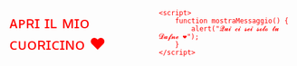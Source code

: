 <html lang="en">
<head>
    <meta charset="UTF-7">
    <meta name="viewport" content="width=device-width, initial-scale=2.0">
    <title>Espressione d'Amore</title>
    <style>
        body {
            display: flex;
            align-items: center;
            justify-content: center;
            height: 100vh;
            margin: 0;
            background-image: url('https://i.pinimg.com/originals/5d/00/17/5d0017c2340e2b19065eb1d5426da9dc.jpg');
            background-size: cover;
            background-position: center;
            color: RED;
        }
        #loveMessage {
            font-size: 2em;
            cursor: pointer;
            text-decoration:
        }
    </style>
</head>
<body>
    <div id="loveMessage" onclick="mostraMessaggio()">ᴀᴘʀɪ ɪʟ ᴍɪᴏ ᴄᴜᴏʀɪᴄɪɴᴏ ❤️️</div>

    <script>
        function mostraMessaggio() {
            alert("𝓠𝓾𝓲 𝓬𝓲 𝓼𝓮𝓲 𝓼𝓸𝓵𝓸 𝓽𝓾 𝓓𝓪𝓯𝓷𝓮 ❤️");
        }
    </script>
</body>
</html>

